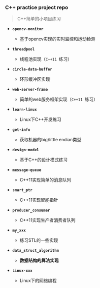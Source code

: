 ### C++ practice project repo

> C++简单的小项目练习

* **`opencv-monitor`**
    
    * 基于opencv实现的实时监控和运动检测

* **`threadpool`**
    
    * 线程池实现（`C++11 `练习）

* **`circle-data-buffer`**
    
    * 环形缓冲区实现

* **`web-server-frame`**

    * 简单的web服务框架实现（`C++11 `练习）

* **`learn-linux`**

    * Linux下C++开发练习 

* **`get-info`**

    * 获取机器的big/little endian类型

* **`design-model`**

    * 基于C++的设计模式练习

* **`message-queue`**

    * C++11实现简单的消息队列

* **`smart_ptr`**

    * C++11实现智能指针

* **`producer_consumer`**

    * C++11实现生产者消费者队列

* **`my_xxx`**

    * 练习STL的一些实现

* **`data_struct_algorithm`**

    * **数据结构的算法实现**

* **`Linux-xxx`**

    * Linux下的网络编程